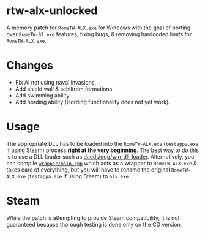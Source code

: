 # rtw-alx-unlocked
A memory patch for `RomeTW-ALX.exe` for Windows with the goal of porting over `RomeTW-BI.exe` features, fixing bugs, & removing hardcoded limits for `RomeTW-ALX.exe`.

# Changes
* Fix AI not using naval invasions.
* Add shield wall & schiltrom formations.
* Add swimming ability.
* Add hording ability (Hording functionality does not yet work).

# Usage
The appropriate DLL has to be loaded into the `RomeTW-ALX.exe` (`testappa.exe` if using Steam) process **right at the very beginning**. The best way to do this is to use a DLL loader such as [daedsidog/win-dll-loader](https://github.com/daedsidog/win-dll-loader).
Alternatively, you can compile [`wrapper/main.cpp`](https://github.com/daedsidog/rtw-alx-unlocked/blob/master/wrapper/main.cpp) which acts as a wrapper to `RomeTW-ALX.exe` & takes care of everything, but you will have to rename the original `RomeTW-ALX.exe` (`testappa.exe` if using Steam) to `alx.exe`.

# Steam
While the patch is attempting to provide Steam compatibility, it is not guaranteed because thorough testing is done only on the CD version.
